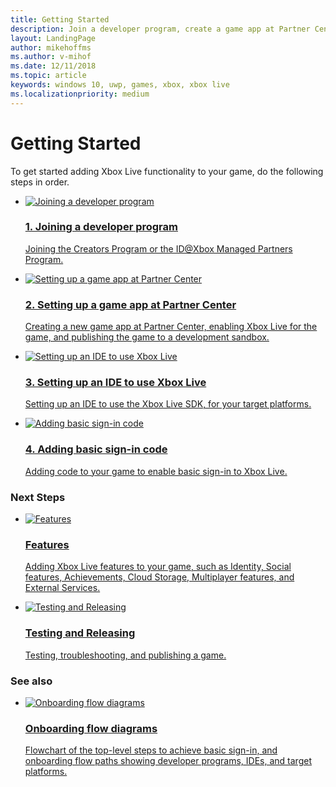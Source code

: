 ```yaml
---
title: Getting Started 
description: Join a developer program, create a game app at Partner Center, add the Xbox Live SDK to your IDE, and write basic sign-in code.
layout: LandingPage
author: mikehoffms
ms.author: v-mihof
ms.date: 12/11/2018
ms.topic: article
keywords: windows 10, uwp, games, xbox, xbox live
ms.localizationpriority: medium
---
```


<h1>Getting Started</h1>

<p>
    To get started adding Xbox Live functionality to your game, do the following steps in order.
</p>

<ul class="cardsF panelContent cols cols2">
    <li>
        <a href="join-dev-program/index.md">
            <div class="cardSize">
                <div class="cardPadding">
                    <div class="card">
                        <div class="cardImageOuter">
                            <div class="cardImage">
                                <img src="https://docs.microsoft.com/media/common/i_subscription.svg" alt="Joining a developer program"/>
                            </div>
                        </div>
                        <div class="cardText">
                            <h3>1. Joining a developer program</h3>
                            <p>Joining the Creators Program or the ID@Xbox Managed Partners Program.</p>
                        </div>
                    </div>
                </div>
            </div>
        </a>
    </li>
    <li>
        <a href="setup-partner-center/index.md">
            <div class="cardSize">
                <div class="cardPadding">
                    <div class="card">
                        <div class="cardImageOuter">
                            <div class="cardImage">
                                <img src="https://docs.microsoft.com/media/common/i_form.svg" alt="Setting up a game app at Partner Center"/>
                            </div>
                        </div>
                        <div class="cardText">
                            <h3>2. Setting up a game app at Partner Center</h3>
                            <p>Creating a new game app at Partner Center, enabling Xbox Live for the game, and publishing the game to a development sandbox.</p>
                        </div>
                    </div>
                </div>
            </div>
        </a>
    </li>
    <li>
        <a href="setup-ide/index.md">
            <div class="cardSize">
                <div class="cardPadding">
                    <div class="card">
                        <div class="cardImageOuter">
                            <div class="cardImage">
                                <img src="https://docs.microsoft.com/media/common/i_download-install.svg" alt="Setting up an IDE to use Xbox Live"/>
                            </div>
                        </div>
                        <div class="cardText">
                            <h3>3. Setting up an IDE to use Xbox Live</h3>
                            <p>Setting up an IDE to use the Xbox Live SDK, for your target platforms.</p>
                        </div>
                    </div>
                </div>
            </div>
        </a>
    </li>
    <li>
        <a href="add-signin-code/index.md">
            <div class="cardSize">
                <div class="cardPadding">
                    <div class="card">
                        <div class="cardImageOuter">
                            <div class="cardImage">
                                <img src="https://docs.microsoft.com/media/common/i_account-management.svg" alt="Adding basic sign-in code"/>
                            </div>
                        </div>
                        <div class="cardText">
                            <h3>4. Adding basic sign-in code</h3>
                            <p>Adding code to your game to enable basic sign-in to Xbox Live.</p>
                        </div>
                    </div>
                </div>
            </div>
        </a>
    </li>
</ul>


<h3>Next Steps</h3>

<ul class="cardsF panelContent cols cols2">
    <li>
        <a href="../features/index.md">
            <div class="cardSize">
                <div class="cardPadding">
                    <div class="card">
                        <div class="cardImageOuter">
                            <div class="cardImage">
                                <img src="https://docs.microsoft.com/media/common/i_drivers.svg" alt="Features"/>
                            </div>
                        </div>
                        <div class="cardText">
                            <h3>Features</h3>
                            <p>Adding Xbox Live features to your game, such as Identity, Social features, Achievements, Cloud Storage, Multiplayer features, and External Services.</p>
                        </div>
                    </div>
                </div>
            </div>
        </a>
    </li>
    <li>
        <a href="../releasing/releasing.md">
            <div class="cardSize">
                <div class="cardPadding">
                    <div class="card">
                        <div class="cardImageOuter">
                            <div class="cardImage">
                                <img src="https://docs.microsoft.com/media/common/i_test.svg" alt="Testing and Releasing"/>
                            </div>
                        </div>
                        <div class="cardText">
                            <h3>Testing and Releasing</h3>
                            <p>Testing, troubleshooting, and publishing a game.</p>
                        </div>
                    </div>
                </div>
            </div>
        </a>
    </li>
</ul>


<h3>See also</h3>

<ul class="cardsF panelContent cols cols2">
    <li>
        <a href="onboarding-flow-diagram.md">
            <div class="cardSize">
                <div class="cardPadding">
                    <div class="card">
                        <div class="cardImageOuter">
                            <div class="cardImage">
                                <img src="https://docs.microsoft.com/media/common/i_subscription.svg" alt="Onboarding flow diagrams"/>
                            </div>
                        </div>
                        <div class="cardText">
                            <h3>Onboarding flow diagrams</h3>
                            <p>Flowchart of the top-level steps to achieve basic sign-in, and onboarding flow paths showing developer programs, IDEs, and target platforms.</p>
                        </div>
                    </div>
                </div>
            </div>
        </a>
    </li>
</ul>
